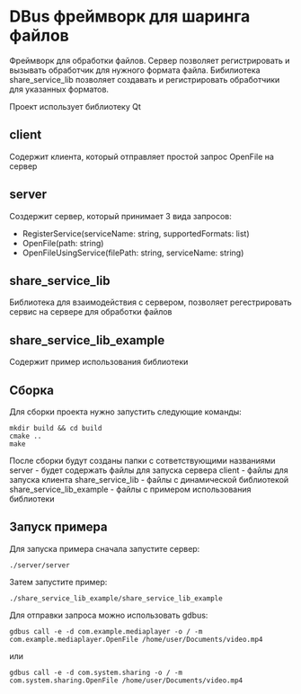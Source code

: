 # DBus фреймворк для шаринга файлов

Фреймворк для обработки файлов. Сервер позволяет регистрировать и вызывать обработчик для нужного формата файла.
Бибилиотека share_service_lib позволяет создавать и регистрировать обработчики для указанных форматов.

Проект использует библиотеку Qt

## client

Содержит клиента, который отправляет простой запрос OpenFile на сервер

## server

Создержит сервер, который принимает 3 вида запросов:
- RegisterService(serviceName: string, supportedFormats: list<string>)
- OpenFile(path: string)
- OpenFileUsingService(filePath: string, serviceName: string)

## share_service_lib

Библиотека для взаимодействия с сервером, позволяет регестрировать сервис на сервере для обработки файлов

## share_service_lib_example

Содержит пример использования библиотеки

## Сборка

Для сборки проекта нужно запустить следующие команды:

```
mkdir build && cd build
cmake ..
make
```

После сборки будут созданы папки с сответствующими названиями
server - будет содержать файлы для запуска сервера
client - файлы для запуска клиента
share_service_lib - файлы с динамической библиотекой
share_service_lib_example - файлы с примером использования библиотеки

## Запуск примера

Для запуска примера сначала запустите сервер:
```
./server/server
```

Затем запустите пример:
```
./share_service_lib_example/share_service_lib_example
```

Для отправки запроса можно использовать gdbus:
```
gdbus call -e -d com.example.mediaplayer -o / -m com.example.mediaplayer.OpenFile /home/user/Documents/video.mp4
```
или
```
gdbus call -e -d com.system.sharing -o / -m com.system.sharing.OpenFile /home/user/Documents/video.mp4
```
